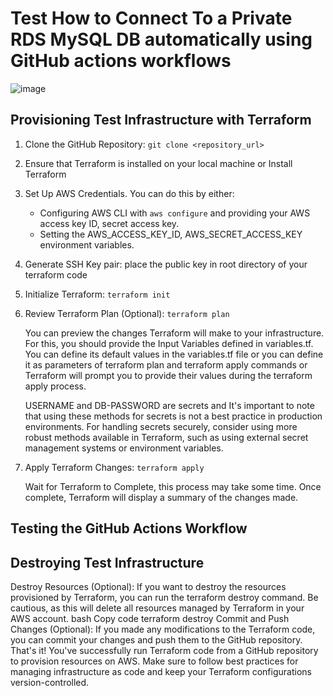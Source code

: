 # Test How to Connect To a Private RDS MySQL DB automatically using GitHub actions workflows

![image](https://github.com/mariemssi/Test_Connect_To_Private_RDS-MySQL_DB_2/assets/69463864/87c6c346-c4c7-4ef8-8def-a77e236322f9)


## Provisioning Test Infrastructure with Terraform
1. Clone the GitHub Repository: `git clone <repository_url>`
  
3. Ensure that Terraform is installed on your local machine or Install Terraform
   
5. Set Up AWS Credentials. You can do this by either:
    - Configuring AWS CLI with `aws configure` and providing your AWS access key ID, secret access key.
    - Setting the AWS_ACCESS_KEY_ID, AWS_SECRET_ACCESS_KEY environment variables.
      
6. Generate SSH Key pair: place the public key in root directory of your terraform code
   
6. Initialize Terraform: `terraform init`
   
8. Review Terraform Plan (Optional): `terraform plan`
   
   You can preview the changes Terraform will make to your infrastructure. For this, you should provide the Input Variables defined in variables.tf. You can define its default values in the variables.tf file or you can define it as parameters of terraform plan and terraform apply commands
   or Terraform will prompt you to provide their values during the terraform apply process.

   USERNAME and DB-PASSWORD are secrets and It's important to note that using these methods for secrets is not a best practice in production environments.
   For handling secrets securely, consider using more robust methods available in Terraform, such as using external secret management systems or environment variables.  
  
10. Apply Terraform Changes: `terraform apply`

    Wait for Terraform to Complete, this process may take some time. Once complete, Terraform will display a summary of the changes made.

## Testing the GitHub Actions Workflow

## Destroying Test Infrastructure
Destroy Resources (Optional): If you want to destroy the resources provisioned by Terraform, you can run the terraform destroy command. Be cautious, as this will delete all resources managed by Terraform in your AWS account.
bash
Copy code
terraform destroy
Commit and Push Changes (Optional): If you made any modifications to the Terraform code, you can commit your changes and push them to the GitHub repository.
That's it! You've successfully run Terraform code from a GitHub repository to provision resources on AWS. Make sure to follow best practices for managing infrastructure as code and keep your Terraform configurations version-controlled.
